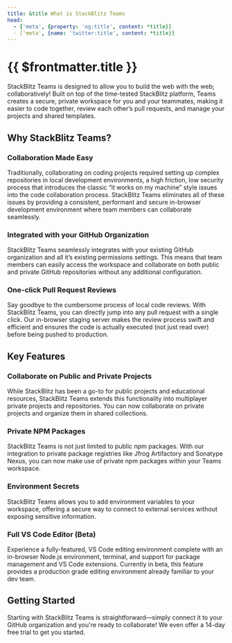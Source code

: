 ```yaml
---
title: &title What is StackBlitz Teams
head:
  - ['meta', {property: 'og:title', content: *title}] 
  - ['meta', {name: 'twitter:title', content: *title}]
---
```


# {{ $frontmatter.title }}

StackBlitz Teams is designed to allow you to build the web with the web; collaboratively! Built on top of the time-tested StackBlitz platform, Teams creates a secure, private workspace for you and your teammates, making it easier to code together, review each other’s pull requests, and manage your projects and shared templates.

## Why StackBlitz Teams?

### Collaboration Made Easy
Traditionally, collaborating on coding projects required setting up complex repositories in local development environments, a high friction, low security process that introduces the classic “it works on my machine” style issues into the code collaboration process. StackBlitz Teams eliminates all of these issues by providing a consistent, performant and secure in-browser development environment where team members can collaborate seamlessly. 

### Integrated with your GitHub Organization
StackBlitz Teams seamlessly integrates with your existing GitHub organization and all it’s existing permissions settings. This means that team members can easily access the workspace and collaborate on both public and private GitHub repositories without any additional configuration.

### One-click Pull Request Reviews
Say goodbye to the cumbersome process of local code reviews. With StackBlitz Teams, you can directly jump into any pull request with a single click.  Our in-browser staging server makes the review process swift and efficient and ensures the code is actually executed (not just read over) before being pushed to production.

## Key Features

### Collaborate on Public and Private Projects
While StackBlitz has been a go-to for public projects and educational resources, StackBlitz Teams extends this functionality into multiplayer private projects and repositories. You can now collaborate on private projects and organize them in shared collections.

### Private NPM Packages
StackBlitz Teams is not just limited to public npm packages. With our integration to private package registries like Jfrog Artifactory and Sonatype Nexus, you can now make use of private npm packages within your Teams workspace.

### Environment Secrets
StackBlitz Teams allows you to add environment variables to your workspace, offering a secure way to connect to external services without exposing sensitive information.

### Full VS Code Editor (Beta)
Experience a fully-featured, VS Code editing environment complete with an in-browser Node.js environment, terminal, and support for package management and VS Code extensions. Currently in beta, this feature provides a production grade editing environment already familiar to your dev team.

## Getting Started
Starting with StackBlitz Teams is straightforward—simply connect it to your GitHub organization and you're ready to collaborate! We even offer a 14-day free trial to get you started.
